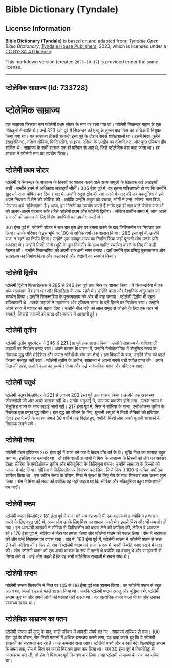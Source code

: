 # Bible Dictionary (Tyndale)

## License Information

**Bible Dictionary (Tyndale)** is based on and adapted from: _Tyndale Open Bible Dictionary_, [Tyndale House Publishers](https://tyndaleopenresources.com/), 2023, which is licensed under a [CC BY-SA 4.0 license](https://creativecommons.org/licenses/by-sa/4.0/legalcode.en).

This markdown version (created `2025-10-17`) is provided under the same license.



--------------------------------

## प्टोलेमिक साम्राज्य (id: 733728)

प्टोलेमिक साम्राज्य
===================

एक साम्राज्य जिसका नाम प्टोलेमी प्रथम सोटर के नाम पर रखा गया था। प्टोलेमी सिकन्दर महान के एक मकिदुनी सेनापति थे। उन्हें 323 ईसा पूर्व में सिकन्दर की मृत्यु के तुरन्त बाद मिस्र का अधिकारी नियुक्त किया गया था। यह साम्राज्य तीसरी शताब्दी ईसा पूर्व के दौरान सबसे शक्तिशाली था। इसमें मिस्र, कुरेने (साइरेनिका), दक्षिण सीरिया, फिलिस्तीन, साइप्रस, एशिया के उपद्वीप का दक्षिणी तट, और कुछ एजियन द्वीप शामिल थे। साम्राज्य के सभी शासक एक ही परिवार से आए थे, जिसे प्टोलेमिक वंश कहा जाता था। हर शासक ने प्टोलेमी नाम का उपयोग किया।

प्टोलेमी प्रथम सोटर
-------------------

प्टोलेमी ने सिकन्दर के साम्राज्य के हिस्सों पर शासन करने वाले अन्य अगुओं के खिलाफ कई लड़ाइयाँ लड़ीं। उन्होंने इनमें से अधिकांश लड़ाइयाँ जीतीं। 305 ईसा पूर्व में, वह इतना शक्तिशाली हो गए कि उन्होंने खुद को राजा घोषित कर दिया। बाद में, उन्होंने रुदुस द्वीप की रक्षा करने में मदद की जब मकदूनिया ने इसे अपने नियंत्रण में लेने की कोशिश की। क्योंकि उन्होंने रुदुस को बचाया, लोगों ने उन्हें 'सोटर' नाम दिया, जिसका अर्थ 'मुक्तिदाता' है। आज, हम गिनती का उपयोग करते हैं ताकि एक ही नाम वाले विभिन्न राजाओं को अलग\-अलग पहचान सकें (जैसे प्टोलेमी प्रथम और प्टोलेमी द्वितीय)। लेकिन प्राचीन समय में, लोग अपने राजाओं की पहचान के लिए विशेष उपाधियों का उपयोग करते थे।

301 ईसा पूर्व में, प्टोलेमी सोटर ने चार बार इस क्षेत्र पर हमला करने के बाद फिलिस्तीन पर नियंत्रण कर लिया। उनके परिवार ने इस भूमि पर 100 से अधिक वर्षों तक शासन किया। 285 ईसा पूर्व में, उन्होंने राजा न रहने का निर्णय लिया। उन्होंने एक मजबूत राज्य का निर्माण किया जहाँ यूनानी लोग उनके प्रति वफादार थे। उन्होंने मिस्री लोगों (भूमि के मूल निवासी) के साथ शान्ति स्थापित करने के लिए भी कड़ी मेहनत की। उन्होंने सिकन्दरिया को अपनी राजधानी नगर बनाया। वहाँ उन्होंने एक प्रसिद्ध पुस्तकालय और संग्रहालय का निर्माण किया और कलाकारों और विद्वानों का समर्थन किया।

प्टोलेमी द्वितीय
----------------

प्टोलेमी द्वितीय फिलाडेल्फस ने 285 से 246 ईसा पूर्व तक मिस्र पर शासन किया। वे सिकन्दरिया में एक भव्य राजभवन में महान धन और विलासिता के साथ रहते थे। उन्होंने कला और वैज्ञानिक अनुसंधान का समर्थन किया। उन्होंने सिकन्दरिया के पुस्तकालय को और भी बड़ा बनाया। प्टोलेमी द्वितीय भी बहुत शक्तिशाली थे। उनके जहाजों ने महासागर और एजियन सागर के बड़े हिस्से पर नियंत्रण रखा। उन्होंने अपने राज्य में व्यापार को बढ़ावा दिया। उन्होंने नील नदी को लाल समुद्र से जोड़ने के लिए एक नहर भी बनवाई, जिससे जहाजों को यात्रा और व्यापार में आसानी हुई।

प्टोलेमी तृतीय
--------------

प्टोलेमी तृतीय यूएरगेट्स ने 246 से 221 ईसा पूर्व तक शासन किया। उन्होंने साम्राज्य के शक्तिशाली जहाजों पर नियंत्रण बनाए रखा। अपने शासन के प्रारम्भ में, उन्होंने मेसोपोटामिया में सेलुसिड राज्य के खिलाफ युद्ध जीते (हिद्देकेल और फरात नदियों के बीच का क्षेत्र)। इन विजयों के बाद, उन्होंने सेना को पहले जितना मजबूत नहीं रखा। प्टोलेमी तृतीय के अधीन, साम्राज्य ने अपनी सबसे बड़ी शक्ति प्राप्त की। अपने पिता की तरह, उन्होंने कला का समर्थन किया और कई सार्वजनिक भवन और मन्दिर बनवाए।

प्टोलेमी चतुर्थ
---------------

प्टोलेमी चतुर्थ फिलोपेटर ने 221 से लगभग 203 ईसा पूर्व तक शासन किया। उन्होंने एक अस्वस्थ जीवनशैली जी और अच्छे शासक नहीं थे। उनके अगुआई में, साम्राज्य कमजोर होने लगा। उनके समय में सेलुसिड राज्य के साथ लड़ाई जारी रही। 217 ईसा पूर्व में, मिस्र ने सीरिया के राजा, एन्टीओकस तृतीय के खिलाफ एक प्रमुख युद्ध जीता। इस युद्ध को जीतने के लिए, यूनानी अगुओं ने मिस्री सैनिकों को हथियार दिए। इस फैसले के कारण अगले 30 वर्षों में कई विद्रोह हुए, क्योंकि मिस्री लोग अपने यूनानी शासकों के खिलाफ लड़ने लगे।

प्टोलेमी पंचम
-------------

प्टोलेमी पंचम एपिफेन्स 203 ईसा पूर्व में राजा बने जब वे केवल पाँच वर्ष के थे। चूंकि मिस्र का शासक बहुत नया था, इसलिए यह कमजोर था। दो शक्तिशाली राजाओं ने मिस्र के साम्राज्य के हिस्सों को लेने का अवसर देखा: सीरिया के एन्टीओकस तृतीय और मकिदुनिया के फिलिप्पुस पंचम। उन्होंने साम्राज्य के हिस्सों को आपस में बाँट लिया। सीरिया ने फिलिस्तीन पर नियंत्रण कर लिया, जिसे मिस्र ने 100 से अधिक वर्षों तक शासित किया था। इस कठिन समय के दौरान, मिस्र ने सुरक्षा के लिए रोम के साथ मिलकर काम करना शुरू किया। रोम ने मिस्र की मदद की क्योंकि वह नहीं चाहता था कि सीरिया और मकिदुनिया बहुत शक्तिशाली बन जाएँ।

प्टोलेमी षष्ठम
--------------

प्टोलेमी षष्ठम फिलोमेटर 181 ईसा पूर्व में राजा बने जब वह अभी भी एक बालक थे। क्योंकि वह शासन करने के लिए बहुत छोटे थे, अन्य लोग उनके लिए मिस्र का शासन करते थे। इससे मिस्र और भी कमजोर हो गया। इन अस्थायी शासकों ने सीरिया से फिलिस्तीन को वापस लेने की कोशिश की, लेकिन वे असफल रहे। 170 ईसा पूर्व में, सीरिया ने मिस्र पर हमला किया और प्टोलेमी षष्ठम को पकड़ लिया। रोम ने सहायता की और उन्हें सिंहासन पर वापस रखा। बाद में, 163 ईसा पूर्व में, प्टोलेमी सप्तम ने प्टोलेमी षष्ठम से सत्ता लेने की कोशिश की। फिर से, रोम ने प्टोलेमी षष्ठम को राजा के रूप में अपनी स्थिति बनाए रखने में मदद की। लोग प्टोलेमी षष्ठम को एक अच्छे शासक के रूप में मानते थे क्योंकि वह दयालु थे और समझदारी से निर्णय लेते थे। कई लोग कहते हैं कि वह सभी प्टॉलेमिक राजाओं में सबसे श्रेष्ठ थे।

प्टोलेमी सप्तम
--------------

प्टोलेमी सप्तम फिस्कॉन ने मिस्र पर 145 से 116 ईसा पूर्व तक शासन किया। वह प्टोलेमी षष्ठम से बहुत अलग था, जिन्होंने उससे पहले शासन किया था। जबकि प्टोलेमी षष्ठम दयालु और बुद्धिमान थे, प्टोलेमी सप्तम क्रूर था और अपने लोगों की परवाह नहीं करता था। वह अत्यधिक वजन वाला भी था और उसका स्वास्थ्य खराब था।

प्टोलेमिक साम्राज्य का पतन
--------------------------

प्टोलेमी सप्तम की मृत्यु के बाद, शाही परिवार में आपसी संघर्ष बढ़ गए। साम्राज्य अस्थिर हो गया। 100 ईसा पूर्व के दौरान, रोम मिस्री मामलों में अधिक हस्तक्षेप करने लगा, यह दावा करते हुए कि वे प्टोलेमी शासकों की सहायता कर रहे हैं। कई कमजोर राजा आए। प्टोलेमी बारवें और उनकी बेटी क्लियोपेट्रा सप्तम के समय तक, रोम ने मिस्र पर काफी नियंत्रण प्राप्त कर लिया था। जब 30 ईसा पूर्व में क्लियोपेट्रा ने आत्महत्या कर ली, तो रोम ने मिस्र पर पूर्ण नियंत्रण कर लिया। यह प्टोलमी साम्राज्य के अन्त का संकेत था।


